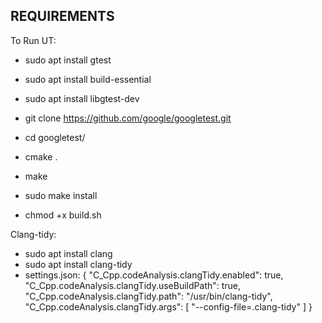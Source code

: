 ## REQUIREMENTS

To Run UT:
- sudo apt install gtest
- sudo apt install build-essential
- sudo apt install libgtest-dev
- git clone https://github.com/google/googletest.git
- cd googletest/
- cmake .
- make
- sudo make install

- chmod +x build.sh

Clang-tidy:
- sudo apt install clang
- sudo apt install clang-tidy
- settings.json:
{
    "C_Cpp.codeAnalysis.clangTidy.enabled": true,
    "C_Cpp.codeAnalysis.clangTidy.useBuildPath": true,
    "C_Cpp.codeAnalysis.clangTidy.path": "/usr/bin/clang-tidy",
    "C_Cpp.codeAnalysis.clangTidy.args": [
        "--config-file=.clang-tidy"
    ]
}